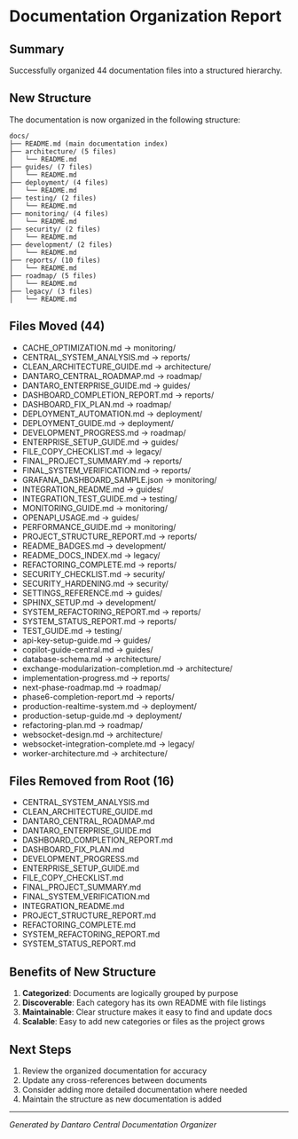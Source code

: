 # Documentation Organization Report

## Summary
Successfully organized 44 documentation files into a structured hierarchy.

## New Structure
The documentation is now organized in the following structure:

```
docs/
├── README.md (main documentation index)
├── architecture/ (5 files)
│   └── README.md
├── guides/ (7 files)
│   └── README.md
├── deployment/ (4 files)
│   └── README.md
├── testing/ (2 files)
│   └── README.md
├── monitoring/ (4 files)
│   └── README.md
├── security/ (2 files)
│   └── README.md
├── development/ (2 files)
│   └── README.md
├── reports/ (10 files)
│   └── README.md
├── roadmap/ (5 files)
│   └── README.md
├── legacy/ (3 files)
│   └── README.md
```

## Files Moved (44)
- CACHE_OPTIMIZATION.md -> monitoring/
- CENTRAL_SYSTEM_ANALYSIS.md -> reports/
- CLEAN_ARCHITECTURE_GUIDE.md -> architecture/
- DANTARO_CENTRAL_ROADMAP.md -> roadmap/
- DANTARO_ENTERPRISE_GUIDE.md -> guides/
- DASHBOARD_COMPLETION_REPORT.md -> reports/
- DASHBOARD_FIX_PLAN.md -> roadmap/
- DEPLOYMENT_AUTOMATION.md -> deployment/
- DEPLOYMENT_GUIDE.md -> deployment/
- DEVELOPMENT_PROGRESS.md -> roadmap/
- ENTERPRISE_SETUP_GUIDE.md -> guides/
- FILE_COPY_CHECKLIST.md -> legacy/
- FINAL_PROJECT_SUMMARY.md -> reports/
- FINAL_SYSTEM_VERIFICATION.md -> reports/
- GRAFANA_DASHBOARD_SAMPLE.json -> monitoring/
- INTEGRATION_README.md -> guides/
- INTEGRATION_TEST_GUIDE.md -> testing/
- MONITORING_GUIDE.md -> monitoring/
- OPENAPI_USAGE.md -> guides/
- PERFORMANCE_GUIDE.md -> monitoring/
- PROJECT_STRUCTURE_REPORT.md -> reports/
- README_BADGES.md -> development/
- README_DOCS_INDEX.md -> legacy/
- REFACTORING_COMPLETE.md -> reports/
- SECURITY_CHECKLIST.md -> security/
- SECURITY_HARDENING.md -> security/
- SETTINGS_REFERENCE.md -> guides/
- SPHINX_SETUP.md -> development/
- SYSTEM_REFACTORING_REPORT.md -> reports/
- SYSTEM_STATUS_REPORT.md -> reports/
- TEST_GUIDE.md -> testing/
- api-key-setup-guide.md -> guides/
- copilot-guide-central.md -> guides/
- database-schema.md -> architecture/
- exchange-modularization-completion.md -> architecture/
- implementation-progress.md -> reports/
- next-phase-roadmap.md -> roadmap/
- phase6-completion-report.md -> reports/
- production-realtime-system.md -> deployment/
- production-setup-guide.md -> deployment/
- refactoring-plan.md -> roadmap/
- websocket-design.md -> architecture/
- websocket-integration-complete.md -> legacy/
- worker-architecture.md -> architecture/

## Files Removed from Root (16)
- CENTRAL_SYSTEM_ANALYSIS.md
- CLEAN_ARCHITECTURE_GUIDE.md
- DANTARO_CENTRAL_ROADMAP.md
- DANTARO_ENTERPRISE_GUIDE.md
- DASHBOARD_COMPLETION_REPORT.md
- DASHBOARD_FIX_PLAN.md
- DEVELOPMENT_PROGRESS.md
- ENTERPRISE_SETUP_GUIDE.md
- FILE_COPY_CHECKLIST.md
- FINAL_PROJECT_SUMMARY.md
- FINAL_SYSTEM_VERIFICATION.md
- INTEGRATION_README.md
- PROJECT_STRUCTURE_REPORT.md
- REFACTORING_COMPLETE.md
- SYSTEM_REFACTORING_REPORT.md
- SYSTEM_STATUS_REPORT.md

## Benefits of New Structure
1. **Categorized**: Documents are logically grouped by purpose
2. **Discoverable**: Each category has its own README with file listings
3. **Maintainable**: Clear structure makes it easy to find and update docs
4. **Scalable**: Easy to add new categories or files as the project grows

## Next Steps
1. Review the organized documentation for accuracy
2. Update any cross-references between documents
3. Consider adding more detailed documentation where needed
4. Maintain the structure as new documentation is added

---
*Generated by Dantaro Central Documentation Organizer*
